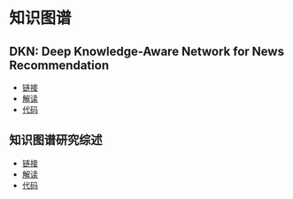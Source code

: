 # 知识图谱

## DKN: Deep Knowledge-Aware Network for News Recommendation

* [链接](https://arxiv.org/abs/1801.08284v2)
* [解读](https://github.com/pizzaonline/Knowledge-Graph/blob/master/DKN%20Deep%20Knowledge-Aware%20Network%20-%203.0.pptx)
* [代码]()

##  知识图谱研究综述

* [链接]()
* [解读]()
* [代码]()

